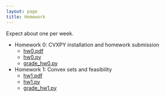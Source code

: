 ```yaml
---
layout: page
title: Homework
---
```


Expect about one per week.

- Homework 0: CVXPY installation and homework submission
    - [hw0.pdf](https://github.com/icme/cme252-optimization/raw/master/homework/hw0/hw0.pdf)
    - [hw0.py](https://raw.githubusercontent.com/icme/cme252-optimization/master/homework/hw0/hw0.py)
    - [grade_hw0.py](https://github.com/icme/cme252-optimization/blob/master/homework/hw0/grade_hw0.py)
- Homework 1: Convex sets and feasibility
    - [hw1.pdf](https://github.com/icme/cme252-optimization/raw/master/homework/hw1/hw1.pdf)
    - [hw1.py](https://raw.githubusercontent.com/icme/cme252-optimization/master/homework/hw1/hw1.py)
    - [grade_hw1.py](https://github.com/icme/cme252-optimization/blob/master/homework/hw1/grade_hw1.py)